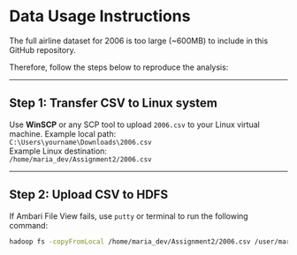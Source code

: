 # Data Usage Instructions

The full airline dataset for 2006 is too large (~600MB) to include in this GitHub repository.

Therefore, follow the steps below to reproduce the analysis:

---

## Step 1: Transfer CSV to Linux system
Use **WinSCP** or any SCP tool to upload `2006.csv` to your Linux virtual machine.
Example local path:  
`C:\Users\yourname\Downloads\2006.csv`  
Example Linux destination:  
`/home/maria_dev/Assignment2/2006.csv`

---

## Step 2: Upload CSV to HDFS
If Ambari File View fails, use `putty` or terminal to run the following command:

```bash
hadoop fs -copyFromLocal /home/maria_dev/Assignment2/2006.csv /user/maria_dev/Assignment2/2006.csv

